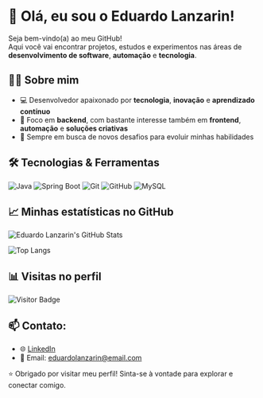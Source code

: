 # 👋 Olá, eu sou o Eduardo Lanzarin!

Seja bem-vindo(a) ao meu GitHub!  
Aqui você vai encontrar projetos, estudos e experimentos nas áreas de **desenvolvimento de software**, **automação** e **tecnologia**.

## 🧑‍💻 Sobre mim

- 💻 Desenvolvedor apaixonado por **tecnologia**, **inovação** e **aprendizado contínuo**
- 🎯 Foco em **backend**, com bastante interesse também em **frontend**, **automação** e **soluções criativas**
- 🚀 Sempre em busca de novos desafios para evoluir minhas habilidades

## 🛠️ Tecnologias & Ferramentas

![Java](https://img.shields.io/badge/Java-%23ED8B00.svg?style=for-the-badge&logo=java&logoColor=white)
![Spring Boot](https://img.shields.io/badge/Spring%20Boot-6DB33F?style=for-the-badge&logo=spring-boot&logoColor=white)
![Git](https://img.shields.io/badge/Git-F05032?style=for-the-badge&logo=git&logoColor=white)
![GitHub](https://img.shields.io/badge/GitHub-181717?style=for-the-badge&logo=github&logoColor=white)
![MySQL](https://img.shields.io/badge/MySQL-4479A1?style=for-the-badge&logo=mysql&logoColor=white)

## 📈 Minhas estatísticas no GitHub

![Eduardo Lanzarin's GitHub Stats](https://github-readme-stats.vercel.app/api?username=eduardolanzarin&show_icons=true&theme=radical)

![Top Langs](https://github-readme-stats.vercel.app/api/top-langs/?username=eduardolanzarin&layout=compact&theme=radical)

## 📊 Visitas no perfil

![Visitor Badge](https://komarev.com/ghpvc/?username=eduardolanzarin&color=blue&style=flat)

## 📫 Contato:

- 🌐 [LinkedIn](https://www.linkedin.com/in/eduardolanzarin/)
- 📧 Email: eduardolanzarin@email.com

⭐ Obrigado por visitar meu perfil! Sinta-se à vontade para explorar e conectar comigo.
